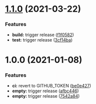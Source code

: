 # [1.1.0](https://github.com/vnguyen94/react-hook-form-paste/compare/v1.0.0...v1.1.0) (2021-03-22)


### Features

* **build:** trigger release ([f1f0582](https://github.com/vnguyen94/react-hook-form-paste/commit/f1f0582b92510ea6c5ac1024700e9db7892b60ce))
* **test:** trigger release ([3cf14ba](https://github.com/vnguyen94/react-hook-form-paste/commit/3cf14ba77ce87a4e1e4c75a26b7c6f7bfa89f6e3))

# 1.0.0 (2021-01-08)

### Features

- **ci:** revert to GITHUB_TOKEN ([be0e427](https://github.com/vnguyen94/react-hook-form-paste/commit/be0e42774668d50c0067a1ec24baa72ce9425a1a))
- **empty:** trigger release ([afbc446](https://github.com/vnguyen94/react-hook-form-paste/commit/afbc446fdc14c6c1ce1529243879d6a4f1c09274))
- **empty:** trigger release ([7542a84](https://github.com/vnguyen94/react-hook-form-paste/commit/7542a84429e32505c85ddc525d1ec43a9548ede6))
